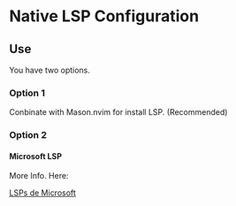 # Native LSP Configuration

## Use

You have two options.

### Option 1

Conbinate with Mason.nvim for install LSP. (Recommended)

### Option 2

#### Microsoft LSP

More Info. Here:

[LSPs de Microsoft](https://microsoft.github.io/language-server-protocol/implementors/servers/)
